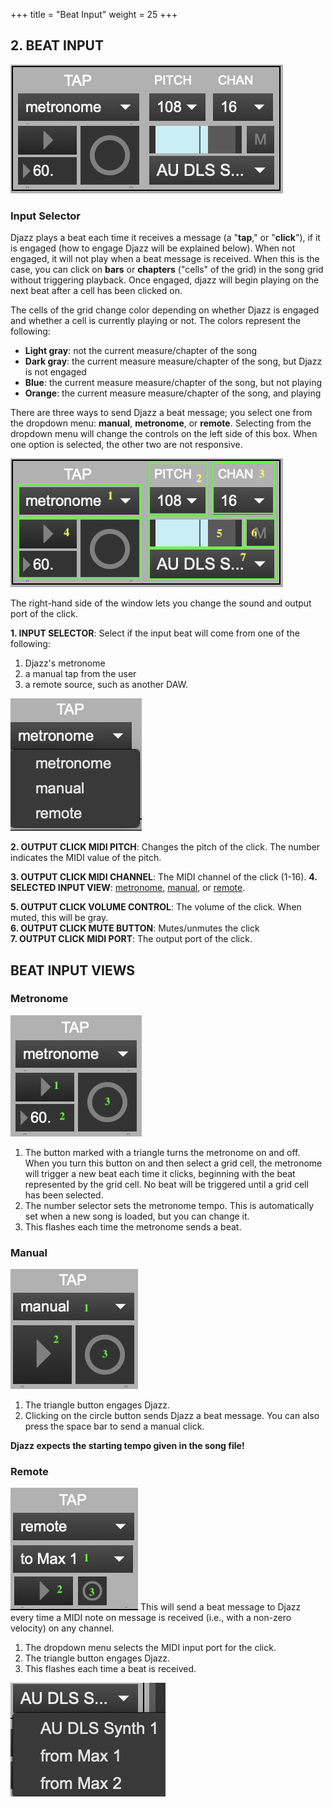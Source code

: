 +++
title = "Beat Input"
weight = 25
+++


## 2. BEAT INPUT
![pic1](images/beat-input-window.png)
### Input Selector

Djazz plays a beat each time it receives a message (a "**tap**," or "**click**"), if it is engaged (how to engage Djazz will be explained below). When not engaged, it will not play when a beat message is received. When this is the case, you can click on **bars** or **chapters** ("cells" of the grid) in the song grid without triggering playback. Once engaged, djazz will begin playing on the next beat after a cell has been clicked on.

The cells of the grid change color depending on whether Djazz is engaged and whether a cell is currently playing or not. The colors represent the following:

- **Light gray**: not the current measure/chapter of the song  
- **Dark gray**: the current measure measure/chapter of the song, but Djazz is not engaged  
- **Blue**: the current measure measure/chapter of the song, but not playing  
- **Orange**: the current measure measure/chapter of the song, and playing  

There are three ways to send Djazz a beat message; you select one from the dropdown menu: **manual**, **metronome**, or **remote**.  Selecting from the dropdown menu will change the controls on the left side of this box. When one option is selected, the other two are not responsive.  
  

![pic1](images/beat-input-window-numbered.png)

The right-hand side of the window lets you change the sound and output port of the click.

**1. INPUT SELECTOR**: Select if the input beat will come from one of the following: 
1. Djazz's metronome  
2. a manual tap from the user  
3. a remote source, such as another DAW.  

![pic1](images/tap-menu-choices.png?width=15vw)  


**2. OUTPUT CLICK MIDI PITCH**: Changes the pitch of the click. The number indicates the MIDI value of the pitch.

**3. OUTPUT CLICK MIDI CHANNEL**: The MIDI channel of the click (1-16).
**4. SELECTED INPUT VIEW**: [metronome](#metronome), [manual](#manual), or [remote](#remote).  

**5. OUTPUT CLICK VOLUME CONTROL**: The volume of the click. When muted, this will be gray.  
**6. OUTPUT CLICK MUTE BUTTON**: Mutes/unmutes the click  
**7. OUTPUT CLICK MIDI PORT**: The output port of the click.


## BEAT INPUT VIEWS
### Metronome
![pic1](images/tap-metronome-numbered.png)  
1. The button marked with a triangle turns the metronome on and off. When you turn this button on and then select a grid cell, the metronome will trigger a new beat each time it clicks, beginning with the beat represented by the grid cell. No beat will be triggered until a grid cell has been selected.
2. The number selector sets the metronome tempo. This is automatically set when a new song is loaded, but you can change it.
3. This flashes each time the metronome sends a beat.

### Manual
![pic1](images/tap-manual-numbered.png)
1. The triangle button engages Djazz.
2. Clicking on the circle button sends Djazz a beat message. You can also press the space bar to send a manual click.

**Djazz expects the starting tempo given in the song file!**

### Remote
![pic1](images/tap-remote-numbered.png)
This will send a beat message to Djazz every time a MIDI note on message is received (i.e., with a non-zero velocity) on any channel.
1. The dropdown menu selects the MIDI input port for the click.
2. The triangle button engages Djazz.
3. This flashes each time a beat is received.

![pic1](images/tap-input-port-choices.png) 
